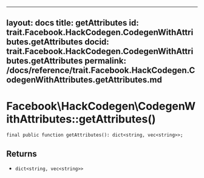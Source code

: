 
***

layout: docs
title: getAttributes
id: trait.Facebook.HackCodegen.CodegenWithAttributes.getAttributes
docid: trait.Facebook.HackCodegen.CodegenWithAttributes.getAttributes
permalink: /docs/reference/trait.Facebook.HackCodegen.CodegenWithAttributes.getAttributes.md
---







# Facebook\\HackCodegen\\CodegenWithAttributes::getAttributes()




``` Hack
final public function getAttributes(): dict<string, vec<string>>;
```




## Returns




- ` dict<string, vec<string>> `
